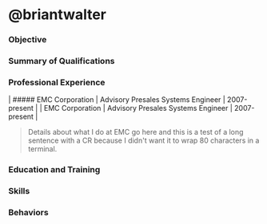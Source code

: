 # @briantwalter

### Objective

### Summary of Qualifications

### Professional Experience
| ##### EMC Corporation | Advisory Presales Systems Engineer | 2007-present |
| EMC Corporation | Advisory Presales Systems Engineer | 2007-present |
> Details about what I do at EMC go here and this is a test of a long sentence
with a CR because I didn't want it to wrap 80 characters in a terminal.


### Education and Training

### Skills

### Behaviors
